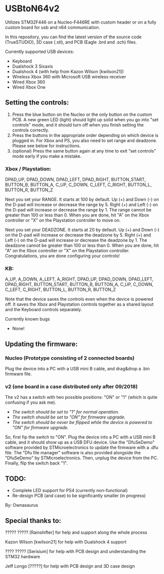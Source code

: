 # USBtoN64v2
Utilizes STM32F446 on a Nucleo-F446RE with custom header or on a fully custom board for usb and n64 communication.

In this repository, you can find the latest version of the source code (TrueSTUDIO), 3D case (.stl), and PCB (Eagle .brd and .sch) files.

Currently supported USB devices:
- Keyboard
- Dualshock 3 Sixaxis
- Dualshock 4 (with help from Kazon Wilson [kwilson21])
- Wireless Xbox 360 with Microsoft USB wireless receiver
- Wired Xbox 360
- Wired Xbox One

## Setting the controls:
1) Press the blue button on the Nucleo or the only button on the custom PCB. A new green LED (light) should light up solid when you go into "set controls" mode, and it should turn off when you finish setting the controls correctly.
2) Press the buttons in the appropriate order depending on which device is plugged in. For Xbox and PS, you also need to set range and deadzone. Please see below for instructions.
3) (optional) Press the same button again at any time to exit “set controls” mode early if you make a mistake.

### Xbox / Playstation:
DPAD_UP, DPAD_DOWN, DPAD_LEFT, DPAD_RIGHT, BUTTON_START, BUTTON_B, BUTTON_A, C_UP, C_DOWN, C_LEFT, C_RIGHT, BUTTON_L, BUTTON_R, BUTTON_Z

Next you set your RANGE. It starts at 100 by default.
Up (+) and Down (-) on the D-pad will increase or decrease the range by 5.
Right (+) and Left (-) on the D-pad will increase or decrease the range by 1.
The range cannot be greater than 100 or less than 0.
When you are done, hit "A" on the Xbox controller or "X" on the Playstation controller to move on.

Next you set your DEADZONE. It starts at 20 by default.
Up (+) and Down (-) on the D-pad will increase or decrease the deadzone by 5.
Right (+) and Left (-) on the D-pad will increase or decrease the deadzone by 1.
The deadzone cannot be greater than 100 or less than 0.
When you are done, hit "A" on the Xbox controller or "X" on the Playstation controller. Congratulations, you are done configuring your controls!

### KB:
A_UP, A_DOWN, A_LEFT, A_RIGHT, DPAD_UP, DPAD_DOWN, DPAD_LEFT, DPAD_RIGHT, BUTTON_START, BUTTON_B, BUTTON_A, C_UP, C_DOWN, C_LEFT, C_RIGHT, BUTTON_L, BUTTON_R, BUTTON_Z

Note that the device saves the controls even when the device is powered off. It saves the Xbox and Playstation controls together as a shared layout and the Keyboard controls separately.

Currently known bugs
- None!

## Updating the firmware:

### Nucleo (Prototype consisting of 2 connected boards)
Plug the device into a PC with a USB mini B cable, and drag&drop a .bin firmware file.

### v2 (one board in a case distributed only after 09/2018)
The v2 has a switch with two possible positions: "ON" or "1" (which is qutie confusing if you ask me).
- *The switch should be set to "1" for normal operation.*
- *The switch should be set to "ON" for firmware upgrade.*
- *The switch should be never be flipped while the device is powered to "ON" for firmware upgrade.*

So, first fip the switch to "ON". Plug the device into a PC with a USB mini B cable, and it should show up as a USB DFU device.
Use the "DfuSeDemo" software provided by STMicroelectronics to update the firmware with a .dfu file.
The "Dfu file manager" software is also provided alongside the "DfuSeDemo" by STMicroelectronics.
Then, unplug the device from the PC. Finally, flip the switch back "1".

## TODO:
- Complete LED support for PS4 (currently non-functional)
- Re-design PCB (and case) to be significantly smaller (in progress)

By: Ownasaurus

## Special thanks to:
????? ????? [Rainshifter] for help and support along the whole process

Kazon Wilson [kwilson21] for help with Dualshock 4 support

???? ????? [Serisium] for help with PCB design and understanding the STM32 hardware

Jeff Longo [?????] for help with PCB design and 3D case design
